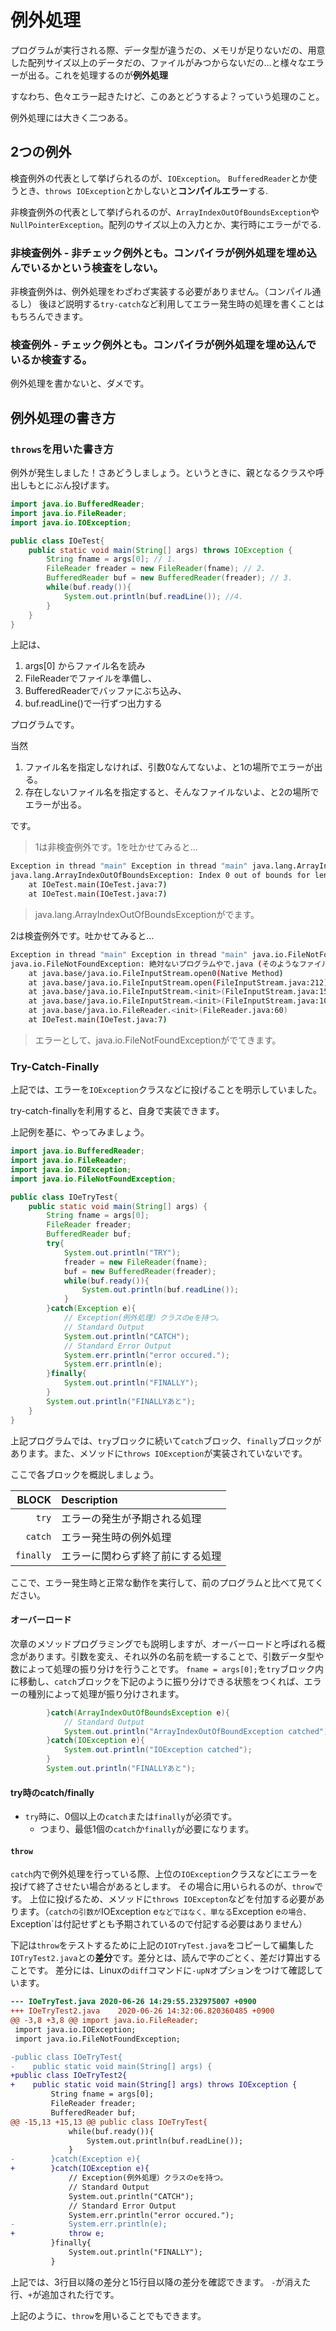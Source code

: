 # 例外処理

プログラムが実行される際、データ型が違うだの、メモリが足りないだの、用意した配列サイズ以上のデータだの、ファイルがみつからないだの…と様々なエラーが出る。これを処理するのが**例外処理**

すなわち、色々エラー起きたけど、このあとどうするよ？っていう処理のこと。

例外処理には大きく二つある。


## 2つの例外

検査例外の代表として挙げられるのが、`IOException`。 `BufferedReader`とか使うとき、`throws IOException`とかしないと**コンパイルエラー**する.

非検査例外の代表として挙げられるのが、`ArrayIndexOutOfBoundsException`や`NullPointerException`。配列のサイズ以上の入力とか、実行時にエラーがでる.

### 非検査例外 - 非チェック例外とも。コンパイラが例外処理を埋め込んでいるかという検査をしない。


非検査例外は、例外処理をわざわざ実装する必要がありません。（コンパイル通るし）
後ほど説明する`try-catch`など利用してエラー発生時の処理を書くことはもちろんできます。

### 検査例外 - チェック例外とも。コンパイラが例外処理を埋め込んでいるか検査する。

例外処理を書かないと、ダメです。


## 例外処理の書き方

### `throws`を用いた書き方

例外が発生しました！さあどうしましょう。というときに、親となるクラスや呼出しもとにぶん投げます。

```java
import java.io.BufferedReader;
import java.io.FileReader;
import java.io.IOException;

public class IOeTest{
    public static void main(String[] args) throws IOException {
        String fname = args[0]; // 1.
        FileReader freader = new FileReader(fname); // 2.
        BufferedReader buf = new BufferedReader(freader); // 3.
        while(buf.ready()){
            System.out.println(buf.readLine()); //4.
        }
    }
}
```

上記は、

1. args[0] からファイル名を読み
2. FileReaderでファイルを準備し、
3. BufferedReaderでバッファにぶち込み、
4. buf.readLine()で一行ずつ出力する

プログラムです。

当然

1. ファイル名を指定しなければ、引数0なんてないよ、と1の場所でエラーが出る。
2.  存在しないファイル名を指定すると、そんなファイルないよ、と2の場所でエラーが出る。


です。


> 1は非検査例外です。1を吐かせてみると...

```bash
Exception in thread "main" Exception in thread "main" java.lang.ArrayIndexOutOfBoundsException: Index 0 out of bounds for length 0
java.lang.ArrayIndexOutOfBoundsException: Index 0 out of bounds for length 0
	at IOeTest.main(IOeTest.java:7)
	at IOeTest.main(IOeTest.java:7)
```

> java.lang.ArrayIndexOutOfBoundsExceptionがでます。

2は検査例外です。吐かせてみると...

```bash
Exception in thread "main" Exception in thread "main" java.io.FileNotFoundException: 絶対ないプログラムやで.java (そのようなファイルやディレクトリはありません)
java.io.FileNotFoundException: 絶対ないプログラムやで.java (そのようなファイルやディレクトリはありません)
	at java.base/java.io.FileInputStream.open0(Native Method)
	at java.base/java.io.FileInputStream.open(FileInputStream.java:212)
	at java.base/java.io.FileInputStream.<init>(FileInputStream.java:154)
	at java.base/java.io.FileInputStream.<init>(FileInputStream.java:109)
	at java.base/java.io.FileReader.<init>(FileReader.java:60)
	at IOeTest.main(IOeTest.java:7)
```

> エラーとして、java.io.FileNotFoundExceptionがでてきます。

### Try-Catch-Finally

上記では、エラーを`IOException`クラスなどに投げることを明示していました。

try-catch-finallyを利用すると、自身で実装できます。

上記例を基に、やってみましょう。

```java
import java.io.BufferedReader;
import java.io.FileReader;
import java.io.IOException;
import java.io.FileNotFoundException;

public class IOeTryTest{
    public static void main(String[] args) {
        String fname = args[0];
        FileReader freader;
        BufferedReader buf;
        try{
            System.out.println("TRY");
            freader = new FileReader(fname);
            buf = new BufferedReader(freader);
            while(buf.ready()){
                System.out.println(buf.readLine());
            }
        }catch(Exception e){
            // Exception(例外処理）クラスのeを持つ。
            // Standard Output
            System.out.println("CATCH");
            // Standard Error Output
            System.err.println("error occured.");
            System.err.println(e);
        }finally{
            System.out.println("FINALLY");
        }
        System.out.println("FINALLYあと");
    }
}
```

上記プログラムでは、`try`ブロックに続いて`catch`ブロック、`finally`ブロックがあります。また、メソッドに`throws IOException`が実装されていないです。

ここで各ブロックを概説しましょう。

BLOCK|Description
-:|:-
`try` |エラーの発生が予期される処理
`catch`|エラー発生時の例外処理
`finally`|エラーに関わらず終了前にする処理

ここで、エラー発生時と正常な動作を実行して、前のプログラムと比べて見てください。

#### オーバーロード

次章のメソッドプログラミングでも説明しますが、オーバーロードと呼ばれる概念があります。引数を変え、それ以外の名前を統一することで、引数データ型や数によって処理の振り分けを行うことです。
`fname = args[0];`を`try`ブロック内に移動し、`catch`ブロックを下記のように振り分けできる状態をつくれば、エラーの種別によって処理が振り分けされます。

```java
        }catch(ArrayIndexOutOfBoundsException e){
            // Standard Output
            System.out.println("ArrayIndexOutOfBoundException catched");
        }catch(IOException e){
            System.out.println("IOException catched");
        }
        System.out.println("FINALLYあと");
```

#### try時のcatch/finally

- `try`時に、0個以上の`catch`または`finally`が必須です。
  - つまり、最低1個の`catch`か`finally`が必要になります。

#### `throw`

`catch`内で例外処理を行っている際、上位の`IOException`クラスなどにエラーを投げて終了させたい場合があるとします。
その場合に用いられるのが、`throw`です。
上位に投げるため、メソッドに`throws IOExcepton`などを付加する必要があります。（`catchの引数が`IOException e`などではなく、単なる`Exception e`の場合、`Exception`は付記せずとも予期されているので付記する必要はありません）

下記は`throw`をテストするために上記の`IOTryTest.java`をコピーして編集した`IOTryTest2.java`との**差分**です。差分とは、読んで字のごとく、差だけ算出することです。
差分には、Linuxの`diff`コマンドに`-upN`オプションをつけて確認しています。

```diff
--- IOeTryTest.java	2020-06-26 14:29:55.232975007 +0900
+++ IOeTryTest2.java	2020-06-26 14:32:06.820360485 +0900
@@ -3,8 +3,8 @@ import java.io.FileReader;
 import java.io.IOException;
 import java.io.FileNotFoundException;

-public class IOeTryTest{
-    public static void main(String[] args) {
+public class IOeTryTest2{
+    public static void main(String[] args) throws IOException {
         String fname = args[0];
         FileReader freader;
         BufferedReader buf;
@@ -15,13 +15,13 @@ public class IOeTryTest{
             while(buf.ready()){
                 System.out.println(buf.readLine());
             }
-        }catch(Exception e){
+        }catch(IOException e){
             // Exception(例外処理）クラスのeを持つ。
             // Standard Output
             System.out.println("CATCH");
             // Standard Error Output
             System.err.println("error occured.");
-            System.err.println(e);
+            throw e;
         }finally{
             System.out.println("FINALLY");
         }
```

上記では、3行目以降の差分と15行目以降の差分を確認できます。
`-`が消えた行、`+`が追加された行です。

上記のように、`throw`を用いることでもできます。

